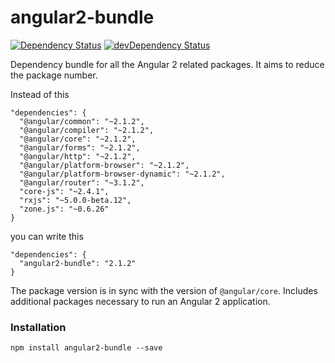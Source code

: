 # angular2-bundle
[![Dependency Status](https://david-dm.org/blacksonic/angular2-bundle.svg)](https://david-dm.org/blacksonic/angular2-bundle)
[![devDependency Status](https://david-dm.org/blacksonic/angular2-bundle/dev-status.svg)](https://david-dm.org/blacksonic/angular2-bundle?type=dev)

Dependency bundle for all the Angular 2 related packages.
It aims to reduce the package number.

Instead of this
```
"dependencies": {
  "@angular/common": "~2.1.2",
  "@angular/compiler": "~2.1.2",
  "@angular/core": "~2.1.2",
  "@angular/forms": "~2.1.2",
  "@angular/http": "~2.1.2",
  "@angular/platform-browser": "~2.1.2",
  "@angular/platform-browser-dynamic": "~2.1.2",
  "@angular/router": "~3.1.2",
  "core-js": "~2.4.1",
  "rxjs": "~5.0.0-beta.12",
  "zone.js": "~0.6.26"
}
```
you can write this
```
"dependencies": {
  "angular2-bundle": "2.1.2"
}
```

The package version is in sync with the version of ```@angular/core```.
Includes additional packages necessary to run an Angular 2 application.

### Installation

```
npm install angular2-bundle --save
```
